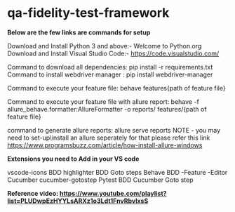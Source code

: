 # qa-fidelity-test-framework
**Below are the few links are commands for setup**

Download and Install Python 3 and above:-  Welcome to Python.org 
Download and Install Visual Studio Code:-  https://code.visualstudio.com/

Command to download all dependencies: pip install -r requirements.txt
Command to install webdriver manager : pip install webdriver-manager

Command to execute your feature file:  behave features\{path of feature file}

Command to execute your feature file with allure report: behave -f allure_behave.formatter:AllureFormatter -o reports/ features/\{path of feature file}

command to generate allure reports: allure serve reports
NOTE - you may need to set-up\install an allure seperately for that please refer this link https://www.programsbuzz.com/article/how-install-allure-windows

**Extensions you need to Add in your VS code**

vscode-icons
BDD highlighter
BDD Goto steps
Behave
BDD -Feature -Editor 
Cucumber
cucumber-gotostep
Pytest BDD
Cucumber Goto step


**Reference video: https://www.youtube.com/playlist?list=PLUDwpEzHYYLsARXz1o3Ldt1FnvRbvlxsS**


